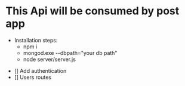 # This Api will be consumed by post app

* Installation steps:
    * npm i
    * mongod.exe --dbpath="your db path"
    * node server/server.js

- [] Add authentication
- [] Users routes